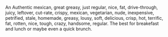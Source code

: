 An Authentic mexican, great greasy, just regular, nice, fat, drive-through, juicy, leftover, cut-rate, crispy, mexican, vegetarian, nude, inexpensive, petrified, stale, homemade, greasy, lousy, soft, delicious, crisp, hot, terrific, fat, rotten, nice, tough, crazy, handsome, regular. The best for breakefast and lunch or maybe even a quick brunch.